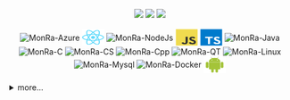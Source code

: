 <!--Hello
<h2><img src="https://emojis.slackmojis.com/emojis/images/1531849430/4246/blob-sunglasses.gif?1531849430" width="30"/> Hi 👋 , I'm MonRá! <img src="https://media.giphy.com/media/12oufCB0MyZ1Go/giphy.gif" width="50"></h2>
-->

<div>
  </p>
  <div align="center">
   <a href="https://www.facebook.com/ramon.chaib" target="_blank"><img src="https://img.shields.io/badge/-Facebook-%230077B5?style=for-the-badge&logo=facebook&logoColor=white" target="_blank"></a> 
  <a href="https://www.instagram.com/monrapps/" target="_blank"><img src="https://img.shields.io/badge/-Instagram-%23E4405F?style=for-the-badge&logo=instagram&logoColor=white" target="_blank"></a>
  <a href="https://www.linkedin.com/in/ramon-chaib-27007635/" target="_blank"><img src="https://img.shields.io/badge/-LinkedIn-%230077B5?style=for-the-badge&logo=linkedin&logoColor=white" target="_blank"></a>   
</div>
  
 <div style="display: inline_block" align="center"><br>
  <img align="center" alt="MonRa-Azure" height="30" width="40" src="https://cdn.jsdelivr.net/gh/devicons/devicon/icons/azure/azure-original.svg">
  <img align="center" alt="MonRa-React" height="30" width="40" src="https://raw.githubusercontent.com/devicons/devicon/master/icons/react/react-original.svg">
  <img align="center" alt="MonRa-NodeJs" height="30" width="40" src="https://cdn.jsdelivr.net/gh/devicons/devicon/icons/nodejs/nodejs-original.svg">
  <img align="center" alt="MonRa-Js" height="30" width="40" src="https://raw.githubusercontent.com/devicons/devicon/master/icons/javascript/javascript-original.svg">     <img align="center" alt="MonRa-Ts" height="30" width="40" src="https://raw.githubusercontent.com/devicons/devicon/master/icons/typescript/typescript-original.svg">
  <img align="center" alt="MonRa-Java" height="30" width="40" src="https://cdn.jsdelivr.net/gh/devicons/devicon/icons/java/java-original.svg">
  <img align="center" alt="MonRa-C" height="30" width="40" src="https://cdn.jsdelivr.net/gh/devicons/devicon/icons/c/c-original.svg">
  <img align="center" alt="MonRa-CS" height="30" width="40" src="https://cdn.jsdelivr.net/gh/devicons/devicon/icons/csharp/csharp-original.svg">
  <img align="center" alt="MonRa-Cpp" height="30" width="40" src="https://cdn.jsdelivr.net/gh/devicons/devicon/icons/cplusplus/cplusplus-original.svg">
  <img align="center" alt="MonRa-QT" height="30" width="40" src="https://cdn.jsdelivr.net/gh/devicons/devicon/icons/qt/qt-original.svg">
  <img align="center" alt="MonRa-Linux" height="30" width="40" src="https://cdn.jsdelivr.net/gh/devicons/devicon/icons/linux/linux-original.svg">
  <img align="center" alt="MonRa-Mysql" height="30" width="40" src="https://cdn.jsdelivr.net/gh/devicons/devicon/icons/mysql/mysql-original.svg">
  <img align="center" alt="MonRa-Docker" height="30" width="40" src="https://cdn.jsdelivr.net/gh/devicons/devicon/icons/docker/docker-original.svg">  
  <img align="center" alt="MonRa-Android" height="30" width="40" src="https://github.com/devicons/devicon/blob/master/icons/android/android-original.svg">
  
</div>
</a>

</br>
<!--
[![github activity graph](https://activity-graph.herokuapp.com/graph?username=monrapps&theme=chartreuse-dark)](https://github.com/monrapps/)
-->
<div>
<details>
      <summary>more...</summary>
      
<!--
### <img src="https://media.giphy.com/media/VgCDAzcKvsR6OM0uWg/giphy.gif" width="50"> A little more about me...  

```javascript
const monra = {
    pronouns: "He" | "Him",
    code: ["any"],
    askMeAbout: ["any"],
    technologies: {
        backEnd: {
            js: ["any"],
        },
        mobileApp: {
            native: ["Android Development"]
        },
        devOps: ["AWS", "Docker🐳", "Route53", "Nginx"],
        databases: ["mongo", "MySql", "sqlite"],
        misc: ["Firebase", "Socket.IO", "selenium", "open-cv", "php", "SuiteApp"]
    },
    architecture: ["Serverless Architecture", "Progressive web applications", "Single page applications"],
    currentFocus: "Building Robots to ease opertations",
    funFact: "There are two ways to write error-free programs; only the third one works"
};
```
-->

---
<!--START_SECTION:waka-->
![Code Time](http://img.shields.io/badge/Code%20Time-508%20hrs%206%20mins-blue)

![Profile Views](http://img.shields.io/badge/Profile%20Views-0-blue)

![Lines of code](https://img.shields.io/badge/From%20Hello%20World%20I%27ve%20Written-3.0%20million%20lines%20of%20code-blue)

**🐱 My GitHub Data** 

> 📦 34.5 kB Used in GitHub's Storage 
 > 
> 🏆 804 Contributions in the Year 2024
 > 
> 🚫 Not Opted to Hire
 > 
> 📜 24 Public Repositories 
 > 
> 🔑 17 Private Repositories 
 > 
**I'm an Early 🐤** 

```text
🌞 Morning                7395 commits        █████████░░░░░░░░░░░░░░░░   34.93 % 
🌆 Daytime                9718 commits        ███████████░░░░░░░░░░░░░░   45.91 % 
🌃 Evening                3351 commits        ████░░░░░░░░░░░░░░░░░░░░░   15.83 % 
🌙 Night                  704 commits         █░░░░░░░░░░░░░░░░░░░░░░░░   03.33 % 
```
📅 **I'm Most Productive on Thursday** 

```text
Monday                   3920 commits        █████░░░░░░░░░░░░░░░░░░░░   18.52 % 
Tuesday                  4013 commits        █████░░░░░░░░░░░░░░░░░░░░   18.96 % 
Wednesday                4052 commits        █████░░░░░░░░░░░░░░░░░░░░   19.14 % 
Thursday                 4398 commits        █████░░░░░░░░░░░░░░░░░░░░   20.78 % 
Friday                   2850 commits        ███░░░░░░░░░░░░░░░░░░░░░░   13.46 % 
Saturday                 1157 commits        █░░░░░░░░░░░░░░░░░░░░░░░░   05.47 % 
Sunday                   778 commits         █░░░░░░░░░░░░░░░░░░░░░░░░   03.68 % 
```


📊 **This Week I Spent My Time On** 

```text
🕑︎ Time Zone: America/Sao_Paulo

💬 Programming Languages: 
TypeScript               2 hrs 13 mins       ██████████░░░░░░░░░░░░░░░   39.89 % 
Markdown                 1 hr 14 mins        ██████░░░░░░░░░░░░░░░░░░░   22.29 % 
C++                      1 hr 11 mins        █████░░░░░░░░░░░░░░░░░░░░   21.44 % 
YAML                     20 mins             ██░░░░░░░░░░░░░░░░░░░░░░░   06.09 % 
INI                      10 mins             █░░░░░░░░░░░░░░░░░░░░░░░░   03.29 % 

🔥 Editors: 
VS Code                  5 hrs 33 mins       █████████████████████████   100.00 % 

🐱‍💻 Projects: 
wlm-backend              2 hrs 18 mins       ██████████░░░░░░░░░░░░░░░   41.47 % 
fw_tal_platformio        1 hr 24 mins        ██████░░░░░░░░░░░░░░░░░░░   25.18 % 
Markdown                 1 hr 14 mins        ██████░░░░░░░░░░░░░░░░░░░   22.45 % 
wlm-infra                36 mins             ███░░░░░░░░░░░░░░░░░░░░░░   10.89 % 

💻 Operating System: 
Linux                    2 hrs 53 mins       █████████████░░░░░░░░░░░░   52.01 % 
Mac                      1 hr 25 mins        ██████░░░░░░░░░░░░░░░░░░░   25.54 % 
Windows                  1 hr 14 mins        ██████░░░░░░░░░░░░░░░░░░░   22.45 % 
```

**I Mostly Code in C++** 

```text
C++                      8 repos             ████░░░░░░░░░░░░░░░░░░░░░   16.33 % 
C                        8 repos             ████░░░░░░░░░░░░░░░░░░░░░   16.33 % 
TypeScript               4 repos             ██░░░░░░░░░░░░░░░░░░░░░░░   08.16 % 
HTML                     3 repos             ██░░░░░░░░░░░░░░░░░░░░░░░   06.12 % 
MQL5                     2 repos             █░░░░░░░░░░░░░░░░░░░░░░░░   04.08 % 
```



**Timeline**

![Lines of Code chart](https://raw.githubusercontent.com/monrapps/monrapps/master/assets/bar_graph.png)


 Last Updated on 21/03/2024 06:47:00 UTC
<!--END_SECTION:waka-->
